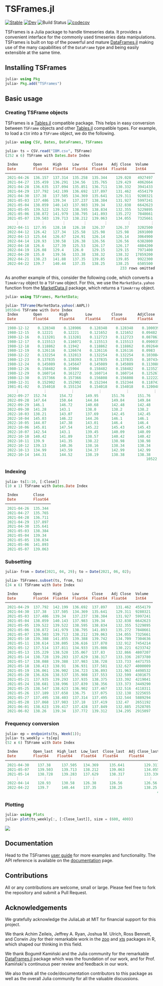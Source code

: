 # TSFrames.jl

[![Stable](https://img.shields.io/badge/docs-stable-blue.svg)](https://xKDR.github.io/TSFrames.jl/stable)
[![Dev](https://img.shields.io/badge/docs-dev-blue.svg)](https://xKDR.github.io/TSFrames.jl/dev)
![Build Status](https://github.com/xKDR/TSFrames.jl/actions/workflows/documentation.yml/badge.svg)
[![codecov](https://codecov.io/gh/xKDR/TSFrames.jl/branch/main/graph/badge.svg?token=9qkJUtdgrz)](https://codecov.io/gh/xKDR/TSFrames.jl)

TSFrames is a Julia package to handle timeseries data. It provides a
convenient interface for the commonly used timeseries data
manipulations. TSFrames is built on top of the powerful and mature
[DataFrames.jl](https://github.com/JuliaData/DataFrames.jl) making
use of the many capabilities of the `DataFrame` type and being easily
extensible at the same time.

## Installing TSFrames

```julia
julia> using Pkg
julia> Pkg.add("TSFrames")
```

## Basic usage

### Creating TSFrame objects
TSFrames is a [Tables.jl](https://github.com/JuliaData/Tables.jl) compatible package. This helps in easy conversion between `TSFrame` objects and other [Tables.jl](https://github.com/JuliaData/Tables.jl) compatible types. For example, to load a `CSV` into a `TSFrame` object, we do the following.

```julia
julia> using CSV, Dates, DataFrames, TSFrames

julia> ts = CSV.read("IBM.csv", TSFrame)
(252 x 6) TSFrame with Dates.Date Index

 Index       Open     High     Low      Close    Adj Close  Volume
 Date        Float64  Float64  Float64  Float64  Float64    Int64
─────────────────────────────────────────────────────────────────────
 2021-04-26  136.157  137.314  135.258  135.344    129.028   4927497
 2021-04-27  135.459  136.291  134.56   135.765    129.429   4062664
 2021-04-28  136.635  137.094  135.851  136.711    130.332   3941433
 2021-04-29  137.792  142.199  136.692  137.897    131.462   4554179
 2021-04-30  137.38   137.505  134.369  135.641    129.311   9280321
 2021-05-03  137.486  139.34   137.237  138.384    131.927   5997241
 2021-05-04  138.059  140.143  137.983  139.34     132.838   6642623
 2021-05-05  139.522  139.522  138.595  138.834    132.355   5229895
 2021-05-06  138.872  141.979  138.795  141.893    135.272   7848661
 2021-05-07  139.503  139.713  138.212  139.063    134.055   7325661
     ⋮          ⋮        ⋮        ⋮        ⋮         ⋮         ⋮
 2022-04-11  127.95   128.18   126.18   126.37     126.37    3202500
 2022-04-12  126.42   127.34   125.58   125.98     125.98    2691000
 2022-04-13  125.64   126.67   124.91   126.14     126.14    3064900
 2022-04-14  128.93   130.58   126.38   126.56     126.56    6382800
 2022-04-18  126.6    127.39   125.53   126.17     126.17    4884200
 2022-04-19  126.08   129.4    126.0    129.15     129.15    7971400
 2022-04-20  135.0    139.56   133.38   138.32     138.32   17859200
 2022-04-21  138.23   141.88   137.35   139.85     139.85    9922300
 2022-04-22  139.7    140.44   137.35   138.25     138.25    6505500
                                                     233 rows omitted
```

As another example of this, consider the following code, which converts a `TimeArray` object to a `TSFrame` object. For this, we use the `MarketData.yahoo` function from the [MarketData.jl](https://juliaquant.github.io/MarketData.jl/stable/) package, which returns a `TimeArray` object.

```julia
julia> using TSFrames, MarketData;

julia> TSFrame(MarketData.yahoo(:AAPL))
10550×6 TSFrame with Date Index
 Index       Open        High        Low         Close       AdjClose    Volume
 Date        Float64     Float64     Float64     Float64     Float64     Float64
───────────────────────────────────────────────────────────────────────────────────
 1980-12-12    0.128348    0.128906    0.128348    0.128348    0.100039  4.69034e8
 1980-12-15    0.12221     0.12221     0.121652    0.121652    0.09482   1.75885e8
 1980-12-16    0.113281    0.113281    0.112723    0.112723    0.087861  1.05728e8
 1980-12-17    0.115513    0.116071    0.115513    0.115513    0.090035  8.64416e7
 1980-12-18    0.118862    0.11942     0.118862    0.118862    0.092646  7.34496e7
 1980-12-19    0.126116    0.126674    0.126116    0.126116    0.0983    4.86304e7
 1980-12-22    0.132254    0.132813    0.132254    0.132254    0.103084  3.73632e7
 1980-12-23    0.137835    0.138393    0.137835    0.137835    0.107434  4.69504e7
 1980-12-24    0.145089    0.145647    0.145089    0.145089    0.113088  4.80032e7
 1980-12-26    0.158482    0.15904     0.158482    0.158482    0.123527  5.55744e7
 1980-12-29    0.160714    0.161272    0.160714    0.160714    0.125267  9.31616e7
 1980-12-30    0.157366    0.157366    0.156808    0.156808    0.122222  6.888e7
 1980-12-31    0.152902    0.152902    0.152344    0.152344    0.118743  3.57504e7
 1981-01-02    0.154018    0.155134    0.154018    0.154018    0.120048  2.16608e7
     ⋮           ⋮           ⋮           ⋮           ⋮           ⋮           ⋮
 2022-09-27  152.74      154.72      149.95      151.76      151.76      8.44427e7
 2022-09-28  147.64      150.64      144.84      149.84      149.84      1.46691e8
 2022-09-29  146.1       146.72      140.68      142.48      142.48      1.28138e8
 2022-09-30  141.28      143.1       138.0       138.2       138.2       1.24705e8
 2022-10-03  138.21      143.07      137.69      142.45      142.45      1.14312e8
 2022-10-04  145.03      146.22      144.26      146.1       146.1       8.78301e7
 2022-10-05  144.07      147.38      143.01      146.4       146.4       7.9471e7
 2022-10-06  145.81      147.54      145.22      145.43      145.43      6.84022e7
 2022-10-07  142.54      143.1       139.45      140.09      140.09      8.58591e7
 2022-10-10  140.42      141.89      138.57      140.42      140.42      7.4899e7
 2022-10-11  139.9       141.35      138.22      138.98      138.98      7.70337e7
 2022-10-12  139.13      140.36      138.16      138.34      138.34      7.04337e7
 2022-10-13  134.99      143.59      134.37      142.99      142.99      1.13224e8
 2022-10-14  144.31      144.52      138.19      138.38      138.38      8.85123e7
                                                                 10522 rows omitted
```

### Indexing
```julia
julia> ts[1:10, [:Close]]
(10 x 1) TSFrame with Dates.Date Index

 Index       Close
 Date        Float64
─────────────────────
 2021-04-26  135.344
 2021-04-27  135.765
 2021-04-28  136.711
 2021-04-29  137.897
 2021-04-30  135.641
 2021-05-03  138.384
 2021-05-04  139.34
 2021-05-05  138.834
 2021-05-06  141.893
 2021-05-07  139.063

```

### Subsetting
```julia
julia> from = Date(2021, 04, 29); to = Date(2021, 06, 02);

julia> TSFrames.subset(ts, from, to)
(24 x 6) TSFrame with Date Index

 Index       Open     High     Low      Close    Adj Close  Volume  
 Date        Float64  Float64  Float64  Float64  Float64    Int64   
────────────────────────────────────────────────────────────────────
 2021-04-29  137.792  142.199  136.692  137.897    131.462  4554179
 2021-04-30  137.38   137.505  134.369  135.641    129.311  9280321
 2021-05-03  137.486  139.34   137.237  138.384    131.927  5997241
 2021-05-04  138.059  140.143  137.983  139.34     132.838  6642623
 2021-05-05  139.522  139.522  138.595  138.834    132.355  5229895
 2021-05-06  138.872  141.979  138.795  141.893    135.272  7848661
 2021-05-07  139.503  139.713  138.212  139.063    134.055  7325661
 2021-05-10  139.388  141.855  139.388  139.742    134.709  7304636
 2021-05-11  138.614  138.805  136.616  137.878    132.912  7454214
 2021-05-12  137.514  137.811  134.933  135.086    130.221  6233742
 2021-05-13  135.229  138.528  135.067  137.83     132.866  4807207
 2021-05-14  138.728  139.283  137.629  138.317    133.336  2873780
 2021-05-17  138.088  139.388  137.983  138.728    133.733  4471755
 2021-05-18  138.413  138.91   136.931  137.581    132.627  4000009
 2021-05-19  136.061  136.902  134.723  136.893    131.963  4498532
 2021-05-20  136.826  138.537  135.908  137.553    132.599  4301675
 2021-05-21  137.935  139.293  137.935  138.375    133.392  4219041
 2021-05-24  138.681  138.996  137.839  138.356    133.373  3449290
 2021-05-25  138.547  138.623  136.902  137.467    132.516  4118311
 2021-05-26  137.189  137.658  136.75   137.075    132.138  3225655
 2021-05-27  137.495  138.403  137.314  137.495    132.544  5889294
 2021-05-28  137.868  137.983  137.18   137.419    132.47   2651192
 2021-06-01  138.623  139.417  137.428  137.849    132.885  2528705
 2021-06-02  138.26   139.34   137.772  139.312    134.295  2915097

```

### Frequency conversion
```julia
julia> ep = endpoints(ts, Week(1));
julia> ts_weekly = ts[ep]
(52 x 6) TSFrame with Date Index

 Index       Open_last  High_last  Low_last  Close_last  Adj Close_last  Volume_last 
 Date        Float64    Float64    Float64   Float64     Float64         Int64       
─────────────────────────────────────────────────────────────────────────────────────
 2021-04-30    137.38     137.505   134.369     135.641         129.311      9280321
 2021-05-07    139.503    139.713   138.212     139.063         134.055      7325661
 2021-05-14    138.728    139.283   137.629     138.317         133.336      2873780
     ⋮           ⋮          ⋮         ⋮          ⋮             ⋮              ⋮
 2022-04-14    128.93     130.58    126.38      126.56          126.56       6382800
 2022-04-22    139.7      140.44    137.35      138.25          138.25       6505500
                                                                      47 rows omitted
```

### Plotting
```julia
julia> using Plots
julia> plot(ts_weekly[:, [:Close_last]], size = (600, 400))
```

![](./ts-plot.svg)

## Documentation

Head to the TSFrames [user guide](https://xkdr.github.io/TSFrames.jl/dev/user_guide/) for more
examples and functionality. The API reference is available on the
[documentation](https://xkdr.github.io/TSFrames.jl/dev/api/) page.

## Contributions

All or any contributions are welcome, small or large. Please feel free
to fork the repository and submit a Pull Request.

## Acknowledgements

We gratefully acknowledge the JuliaLab at MIT for financial support
for this project.

We thank Achim Zeileis, Jeffrey A. Ryan, Joshua M. Ulrich, Ross
Bennett, and Corwin Joy for their remarkable work in the
[zoo](https://cran.r-project.org/web/packages/zoo/index.html) and
[xts](https://cran.r-project.org/web/packages/xts/index.html) packages
in R, which shaped our thinking in this field.

We thank Bogumił Kamiński and the Julia community for the remarkable
[DataFrames.jl](https://github.com/JuliaData/DataFrames.jl/) package
which was the foundation of our work, and for Prof. Kamiński's
continuous peer review and feedback in our work.

We also thank all the code/documentation contributors to this package
as well as the overall Julia community for all the valuable
discussions.
